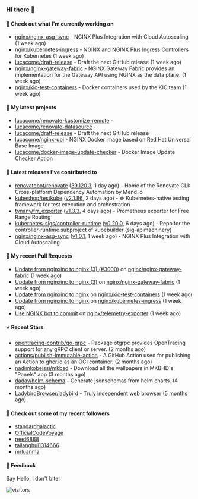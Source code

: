 ### Hi there 👋

#### 👷 Check out what I'm currently working on

- [nginx/nginx-asg-sync](https://github.com/nginx/nginx-asg-sync) - NGINX Plus Integration with Cloud Autoscaling  (1 week ago)
- [nginx/kubernetes-ingress](https://github.com/nginx/kubernetes-ingress) - NGINX and  NGINX Plus Ingress Controllers for Kubernetes (1 week ago)
- [lucacome/draft-release](https://github.com/lucacome/draft-release) - Draft the next GitHub release (1 week ago)
- [nginx/nginx-gateway-fabric](https://github.com/nginx/nginx-gateway-fabric) - NGINX Gateway Fabric provides an implementation for the Gateway API using NGINX as the data plane. (1 week ago)
- [nginx/kic-test-containers](https://github.com/nginx/kic-test-containers) - Docker containers used by the KIC team (1 week ago)

#### 🌱 My latest projects

- [lucacome/renovate-kustomize-remote](https://github.com/lucacome/renovate-kustomize-remote) - 
- [lucacome/renovate-datasource](https://github.com/lucacome/renovate-datasource) - 
- [lucacome/draft-release](https://github.com/lucacome/draft-release) - Draft the next GitHub release
- [lucacome/nginx-ubi](https://github.com/lucacome/nginx-ubi) - NGINX Docker image based on Red Hat Universal Base Image
- [lucacome/docker-image-update-checker](https://github.com/lucacome/docker-image-update-checker) - Docker Image Update Checker Action

#### 🔭 Latest releases I've contributed to

- [renovatebot/renovate](https://github.com/renovatebot/renovate) ([39.120.3](https://github.com/renovatebot/renovate/releases/tag/39.120.3), 1 day ago) - Home of the Renovate CLI: Cross-platform Dependency Automation by Mend.io
- [kubeshop/testkube](https://github.com/kubeshop/testkube) ([v2.1.86](https://github.com/kubeshop/testkube/releases/tag/v2.1.86), 2 days ago) - ☸️ Kubernetes-native testing framework for test execution and orchestration
- [tynany/frr_exporter](https://github.com/tynany/frr_exporter) ([v1.3.3](https://github.com/tynany/frr_exporter/releases/tag/v1.3.3), 4 days ago) - Prometheus exporter for Free Range Routing
- [kubernetes-sigs/controller-runtime](https://github.com/kubernetes-sigs/controller-runtime) ([v0.20.0](https://github.com/kubernetes-sigs/controller-runtime/releases/tag/v0.20.0), 6 days ago) - Repo for the controller-runtime subproject of kubebuilder (sig-apimachinery)
- [nginx/nginx-asg-sync](https://github.com/nginx/nginx-asg-sync) ([v1.0.1](https://github.com/nginx/nginx-asg-sync/releases/tag/v1.0.1), 1 week ago) - NGINX Plus Integration with Cloud Autoscaling 

#### 🔨 My recent Pull Requests

- [Update from nginxinc to nginx (3) (#3000)](https://github.com/nginx/nginx-gateway-fabric/pull/3012) on [nginx/nginx-gateway-fabric](https://github.com/nginx/nginx-gateway-fabric) (1 week ago)
- [Update from nginxinc to nginx (3)](https://github.com/nginx/nginx-gateway-fabric/pull/3000) on [nginx/nginx-gateway-fabric](https://github.com/nginx/nginx-gateway-fabric) (1 week ago)
- [Update from nginxinc to nginx](https://github.com/nginx/kic-test-containers/pull/132) on [nginx/kic-test-containers](https://github.com/nginx/kic-test-containers) (1 week ago)
- [Update from nginxinc to nginx](https://github.com/nginx/kubernetes-ingress/pull/7103) on [nginx/kubernetes-ingress](https://github.com/nginx/kubernetes-ingress) (1 week ago)
- [Use NGINX bot to commit](https://github.com/nginx/telemetry-exporter/pull/335) on [nginx/telemetry-exporter](https://github.com/nginx/telemetry-exporter) (1 week ago)

#### ⭐ Recent Stars

- [opentracing-contrib/go-grpc](https://github.com/opentracing-contrib/go-grpc) - Package otgrpc provides OpenTracing support for any gRPC client or server. (2 months ago)
- [actions/publish-immutable-action](https://github.com/actions/publish-immutable-action) - A GitHub Action used for publishing an Action to ghcr.io as an OCI container.  (2 months ago)
- [nadimkobeissi/mkbsd](https://github.com/nadimkobeissi/mkbsd) - Download all the wallpapers in MKBHD&#39;s &#34;Panels&#34; app (3 months ago)
- [dadav/helm-schema](https://github.com/dadav/helm-schema) - Generate jsonschemas from helm charts. (4 months ago)
- [LadybirdBrowser/ladybird](https://github.com/LadybirdBrowser/ladybird) - Truly independent web browser (5 months ago)

#### 👯 Check out some of my recent followers

- [standardgalactic](https://github.com/standardgalactic)
- [OfficialCodeVoyage](https://github.com/OfficialCodeVoyage)
- [reed6868](https://github.com/reed6868)
- [tailanghui1314666](https://github.com/tailanghui1314666)
- [mrluanma](https://github.com/mrluanma)

#### 💬 Feedback

Say Hello, I don't bite!

![visitors](https://visitor-badge.laobi.icu/badge?page_id=lucacome.visitor-badge)
#
